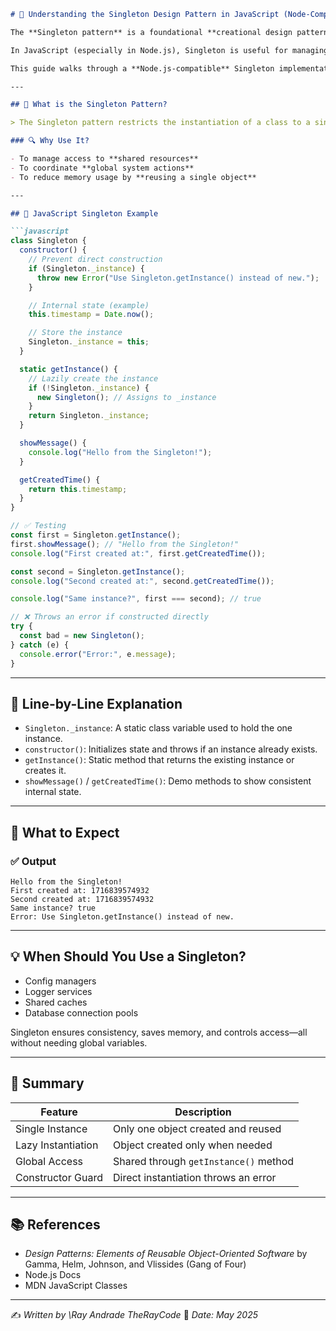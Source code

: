 ````markdown
# 🧠 Understanding the Singleton Design Pattern in JavaScript (Node-Compatible)

The **Singleton pattern** is a foundational **creational design pattern**. It ensures that a class has **only one instance** and provides a **global point of access** to that instance.

In JavaScript (especially in Node.js), Singleton is useful for managing shared resources such as database connections, config managers, or logging utilities.

This guide walks through a **Node.js-compatible** Singleton implementation using ES6 syntax (without class fields).

---

## 🎯 What is the Singleton Pattern?

> The Singleton pattern restricts the instantiation of a class to a single object and provides a global access point to it.

### 🔍 Why Use It?

- To manage access to **shared resources**
- To coordinate **global system actions**
- To reduce memory usage by **reusing a single object**

---

## 🧱 JavaScript Singleton Example

```javascript
class Singleton {
  constructor() {
    // Prevent direct construction
    if (Singleton._instance) {
      throw new Error("Use Singleton.getInstance() instead of new.");
    }

    // Internal state (example)
    this.timestamp = Date.now();

    // Store the instance
    Singleton._instance = this;
  }

  static getInstance() {
    // Lazily create the instance
    if (!Singleton._instance) {
      new Singleton(); // Assigns to _instance
    }
    return Singleton._instance;
  }

  showMessage() {
    console.log("Hello from the Singleton!");
  }

  getCreatedTime() {
    return this.timestamp;
  }
}

// ✅ Testing
const first = Singleton.getInstance();
first.showMessage(); // "Hello from the Singleton!"
console.log("First created at:", first.getCreatedTime());

const second = Singleton.getInstance();
console.log("Second created at:", second.getCreatedTime());

console.log("Same instance?", first === second); // true

// ❌ Throws an error if constructed directly
try {
  const bad = new Singleton();
} catch (e) {
  console.error("Error:", e.message);
}
````

---

## 🧠 Line-by-Line Explanation

* `Singleton._instance`: A static class variable used to hold the one instance.
* `constructor()`: Initializes state and throws if an instance already exists.
* `getInstance()`: Static method that returns the existing instance or creates it.
* `showMessage()` / `getCreatedTime()`: Demo methods to show consistent internal state.

---

## 🧪 What to Expect

### ✅ Output

```
Hello from the Singleton!
First created at: 1716839574932
Second created at: 1716839574932
Same instance? true
Error: Use Singleton.getInstance() instead of new.
```

---

## 💡 When Should You Use a Singleton?

* Config managers
* Logger services
* Shared caches
* Database connection pools

Singleton ensures consistency, saves memory, and controls access—all without needing global variables.

---

## 📌 Summary

| Feature            | Description                           |
| ------------------ | ------------------------------------- |
| Single Instance    | Only one object created and reused    |
| Lazy Instantiation | Object created only when needed       |
| Global Access      | Shared through `getInstance()` method |
| Constructor Guard  | Direct instantiation throws an error  |

---

## 📚 References

* *Design Patterns: Elements of Reusable Object-Oriented Software* by Gamma, Helm, Johnson, and Vlissides (Gang of Four)
* Node.js Docs
* MDN JavaScript Classes

---

✍️ *Written by \Ray Andrade TheRayCode*
📅 *Date: May 2025*


